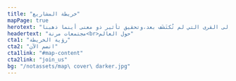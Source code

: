 ```yaml
---
title: "خريطة المشاريع"
mapPage: true
herotext: "مهمتنا هي التأثير بشكل إيجابي على العديد من المجتمعات،بدءًا من المعالم الشهيرة إلى القرى التي لم تُكتَشَف بعد،وتحقيق تأثير ذو معنى أينما ذهبنا."
headertext: "مجتمعات مرنة<br>حول العالم"
cta1: "رؤية الخريطة"
cta2: "انضم الآن"
cta1link: "#map-content"
cta2link: "join_us"
bg: "/notassets/map\ cover\ darker.jpg"
---
```


